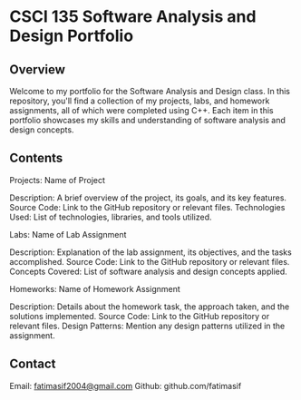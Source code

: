 # CSCI 135 Software Analysis and Design Portfolio

## Overview

Welcome to my portfolio for the Software Analysis and Design class. In this repository, you'll find a collection of my projects, labs, and homework assignments, all of which were completed using C++. Each item in this portfolio showcases my skills and understanding of software analysis and design concepts.

## Contents

Projects: Name of Project

Description: A brief overview of the project, its goals, and its key features.
Source Code: Link to the GitHub repository or relevant files.
Technologies Used: List of technologies, libraries, and tools utilized.

Labs: Name of Lab Assignment

Description: Explanation of the lab assignment, its objectives, and the tasks accomplished.
Source Code: Link to the GitHub repository or relevant files.
Concepts Covered: List of software analysis and design concepts applied.

Homeworks: Name of Homework Assignment

Description: Details about the homework task, the approach taken, and the solutions implemented.
Source Code: Link to the GitHub repository or relevant files.
Design Patterns: Mention any design patterns utilized in the assignment.

## Contact

Email: fatimasif2004@gmail.com
Github: github.com/fatimasif

